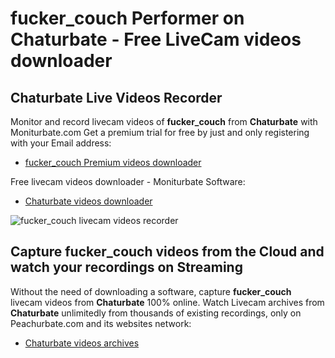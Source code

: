 # fucker_couch Performer on Chaturbate - Free LiveCam videos downloader

## Chaturbate Live Videos Recorder

Monitor and record livecam videos of **fucker_couch** from **Chaturbate** with Moniturbate.com
Get a premium trial for free by just and only registering with your Email address:
* [fucker_couch Premium videos downloader](https://moniturbate.com/request-demo-licence-key.html)

Free livecam videos downloader - Moniturbate Software:
* [Chaturbate videos downloader](https://moniturbate.com/moniturbate-download-software.html)

![fucker_couch livecam videos recorder](https://peachurnet.com/templates/moniturbate-software.png)


## Capture fucker_couch videos from the Cloud and watch your recordings on Streaming

Without the need of downloading a software, capture **fucker_couch** livecam videos from **Chaturbate** 100% online.
Watch Livecam archives from **Chaturbate** unlimitedly from thousands of existing recordings, only on Peachurbate.com and its websites network:
* [Chaturbate videos archives](https://peachurnet.com/)